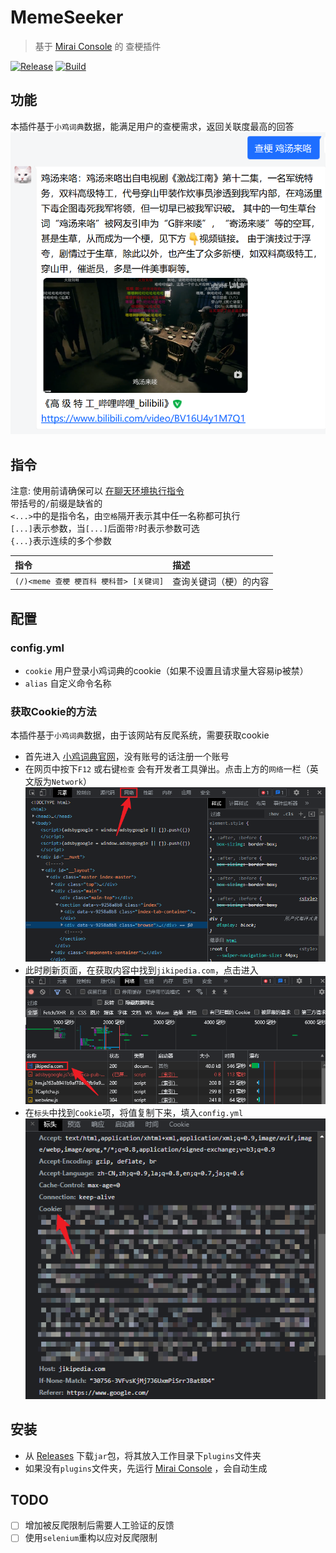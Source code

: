 # MemeSeeker

> 基于 [Mirai Console](https://github.com/mamoe/mirai-console) 的 查梗插件

[![Release](https://img.shields.io/github/v/release/Echoosx/MemeSeeker)](https://github.com/Echoosx/MemeSeeker/releases)
[![Build](https://github.com/Echoosx/MemeSeeker/workflows/Java%20CI%20with%20Gradle/badge.svg?branch=master)](https://github.com/Echoosx/MemeSeeker/actions/workflows/gradle.yml)
## 功能
本插件基于`小鸡词典`数据，能满足用户的查梗需求，返回关联度最高的回答
![img.png](static/0.png)

## 指令
注意: 使用前请确保可以 [在聊天环境执行指令](https://github.com/project-mirai/chat-command)  
带括号的`/`前缀是缺省的  
`<...>`中的是指令名，由`空格`隔开表示其中任一名称都可执行  
`[...]`表示参数，当`[...]`后面带`?`时表示参数可选  
`{...}`表示连续的多个参数


| 指令                           | 描述          |
|:-----------------------------|:------------|
| `(/)<meme 查梗 梗百科 梗科普> [关键词]` | 查询关键词（梗）的内容 |

## 配置
### config.yml
- `cookie` 用户登录小鸡词典的cookie（如果不设置且请求量大容易ip被禁）
- `alias` 自定义命令名称

### 获取Cookie的方法
本插件基于`小鸡词典`数据，由于该网站有反爬系统，需要获取cookie

- 首先进入 [小鸡词典官网](https://jikipedia.com)，没有账号的话注册一个账号
- 在网页中按下`F12` 或右键`检查` 会有开发者工具弹出。点击上方的`网络`一栏（英文版为`Network`）![img.png](static/1.png)
- 此时刷新页面，在获取内容中找到`jikipedia.com`，点击进入![img.png](static/2.png)
- 在`标头`中找到`Cookie`项，将值复制下来，填入`config.yml`
![img.png](static/3.png)

## 安装
- 从 [Releases](https://github.com/Echoosx/MemeSeeker/releases) 下载`jar`包，将其放入工作目录下`plugins`文件夹
- 如果没有`plugins`文件夹，先运行 [Mirai Console](https://github.com/mamoe/mirai-console) ，会自动生成

## TODO
- [ ] 增加被反爬限制后需要人工验证的反馈
- [ ] 使用`selenium`重构以应对反爬限制
